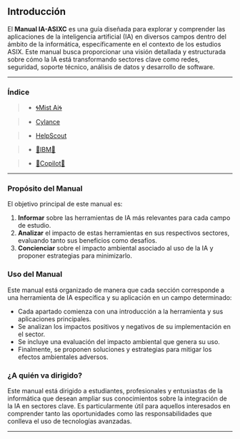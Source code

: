 ## Introducción

El **Manual IA-ASIXC** es una guía diseñada para explorar y comprender las aplicaciones de la inteligencia artificial (IA) en diversos campos dentro del ámbito de la informática, específicamente en el contexto de los estudios ASIX. Este manual busca proporcionar una visión detallada y estructurada sobre cómo la IA está transformando sectores clave como redes, seguridad, soporte técnico, análisis de datos y desarrollo de software.

---
### Índice

>* [🌀Mist Ai🌀](https://github.com/LorenaGonzalez-ITB2425/TA05-/blob/ae4357146e8a5dc8ca703ff431a3e37fa987a349/Mist%20AI.md)

>* [Cylance](https://github.com/LorenaGonzalez-ITB2425/TA05-/blob/4364ada7227c653e9b5452ac005d51769a472081/Cylance.md)

>* [HelpScout](https://github.com/LorenaGonzalez-ITB2425/TA05-/blob/021db84c48a69b77ebe088492925c5a8f2edbee1/HelpScout.md)

>* [🐝IBM🐝](https://github.com/LorenaGonzalez-ITB2425/TA05-/blob/109120749fa73ad26663103f6fac4d886086ce11/IBM.md)

>* [👾Copilot👾](https://github.com/LorenaGonzalez-ITB2425/TA05-/blob/6ec1073925aa5cd445ca330970b9dfc79deded34/Copilot.md)

---

### Propósito del Manual
El objetivo principal de este manual es:

1. **Informar** sobre las herramientas de IA más relevantes para cada campo de estudio.
2. **Analizar** el impacto de estas herramientas en sus respectivos sectores, evaluando tanto sus beneficios como desafíos.
3. **Concienciar** sobre el impacto ambiental asociado al uso de la IA y proponer estrategias para minimizarlo.

### Uso del Manual
Este manual está organizado de manera que cada sección corresponde a una herramienta de IA específica y su aplicación en un campo determinado:

- Cada apartado comienza con una introducción a la herramienta y sus aplicaciones principales.
- Se analizan los impactos positivos y negativos de su implementación en el sector.
- Se incluye una evaluación del impacto ambiental que genera su uso.
- Finalmente, se proponen soluciones y estrategias para mitigar los efectos ambientales adversos.

### ¿A quién va dirigido?
Este manual está dirigido a estudiantes, profesionales y entusiastas de la informática que desean ampliar sus conocimientos sobre la integración de la IA en sectores clave. Es particularmente útil para aquellos interesados en comprender tanto las oportunidades como las responsabilidades que conlleva el uso de tecnologías avanzadas.

---
